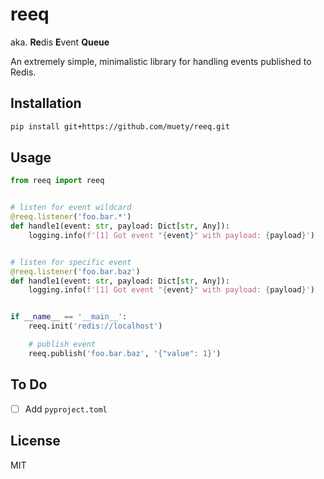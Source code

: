 # reeq

aka. **Re**dis **E**vent **Queue**

An extremely simple, minimalistic library for handling events published to Redis.

## Installation

```bash
pip install git+https://github.com/muety/reeq.git
```

## Usage

```python
from reeq import reeq


# listen for event wildcard
@reeq.listener('foo.bar.*')
def handle1(event: str, payload: Dict[str, Any]):
    logging.info(f'[1] Got event "{event}" with payload: {payload}')


# listen for specific event
@reeq.listener('foo.bar.baz')
def handle1(event: str, payload: Dict[str, Any]):
    logging.info(f'[1] Got event "{event}" with payload: {payload}')


if __name__ == '__main__':
    reeq.init('redis://localhost')

    # publish event
    reeq.publish('foo.bar.baz', '{"value": 1}')
```

## To Do

* [ ] Add `pyproject.toml`

## License

MIT